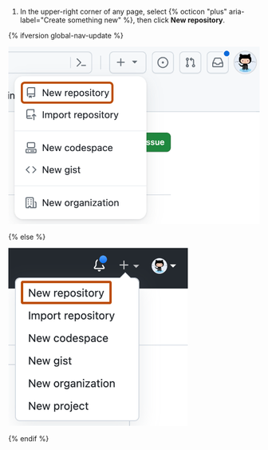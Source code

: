 1. In the upper-right corner of any page, select {% octicon "plus" aria-label="Create something new" %}, then click **New repository**.

{% ifversion global-nav-update %}

   ![Screenshot of a {% data variables.product.prodname_dotcom %} dropdown menu showing options to create new items. The menu item "New repository" is outlined in dark orange.](/assets/images/help/repository/repo-create-global-nav-update.png)

{% else %}

   ![Screenshot of a {% data variables.product.prodname_dotcom %} dropdown menu showing options to create new items. The menu item "New repository" is outlined in dark orange.](/assets/images/help/repository/repo-create.png)

{% endif %}
